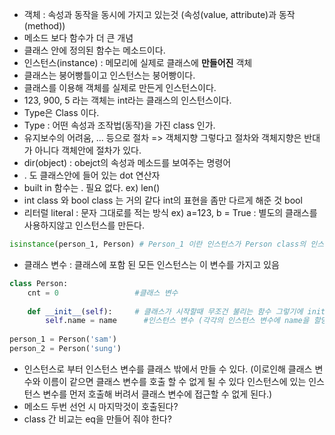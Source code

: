 - 객체 : 속성과 동작을 동시에 가지고 있는것 (속성(value, attribute)과 동작(method))
- 메소드 보다 함수가 더 큰 개념
- 클래스 안에 정의된 함수는 메소드이다.
- 인스턴스(instance) : 메모리에 실제로 클래스에 **만들어진** 객체
- 클래스는 붕어빵틀이고 인스턴스는 붕어빵이다.
- 클래스를 이용해 객체를 실제로 만든게 인스턴스이다.
- 123, 900, 5 라는 객체는 int라는 클래스의 인스턴스이다.
- Type은 Class 이다.
- Type : 어떤 속성과 조작법(동작)을 가진 class 인가.
- 유지보수의 어려움, ... 등으로 절차 => 객체지향 그렇다고 절차와 객체지향은 반대가 아니다 객체안에 절차가 있다.
- dir(object) : obejct의 속성과 메소드를 보여주는 명령어
- . 도 클래스안에 들어 있는 dot 연산자
- built in 함수는 . 필요 없다. ex) len()
- int class 와 bool  class 는 거의 같다 int의 표현을 좀만 다르게 해준 것 bool
- 리터럴 literal : 문자 그대로를 적는 방식 ex) a=123, b = True : 별도의 클래스를 사용하지않고 인스턴스를 만든다.

```python
isinstance(person_1, Person) # Person_1 이란 인스턴스가 Person class의 인스턴스인지
```

- 클래스 변수 : 클래스에 포함 된 모든 인스턴스는 이 변수를 가지고 있음

```python
class Person:
    cnt = 0					#클래스 변수
    
    def __init__(self):		# 클래스가 시작할때 무조건 불리는 함수 그렇기에 init에 인스턴스 변수를 생성
        self.name = name	  #인스턴스 변수 (각각의 인스턴스 변수에 name을 할당)
        
person_1 = Person('sam')
person_2 = Person('sung')
```

- 인스턴스로 부터 인스턴스 변수를 클래스 밖에서 만들 수 있다. (이로인해 클래스 변수와 이름이 같으면 클래스 변수를 호출 할 수 없게 될 수 있다 인스턴스에 있는 인스턴스 변수를 먼저 호출해 버려서 클래스 변수에 접근할 수 없게 된다.)
- 메소드 두번 선언 시 마지막것이 호출된다?
- class 간 비교는 eq을 만들어 줘야 한다?